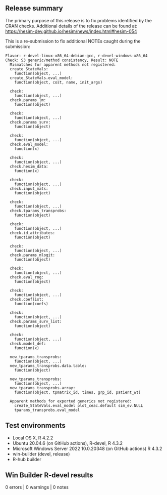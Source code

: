 ## Release summary
The primary purpose of this release is to fix problems identified by the 
CRAN checks. Additional details of the release can be found at:
https://hesim-dev.github.io/hesim/news/index.html#hesim-054

This is a re-submission to fix additional NOTEs caught during the submission:

```
Flavor: r-devel-linux-x86_64-debian-gcc, r-devel-windows-x86_64
Check: S3 generic/method consistency, Result: NOTE
  Mismatches for apparent methods not registered:
  create_StateVals:
    function(object, ...)
  create_StateVals.eval_model:
    function(object, cost, name, init_args)

  check:
    function(object, ...)
  check.params_lm:
    function(object)

  check:
    function(object, ...)
  check.params_surv:
    function(object)

  check:
    function(object, ...)
  check.eval_model:
    function(x)

  check:
    function(object, ...)
  check.hesim_data:
    function(x)

  check:
    function(object, ...)
  check.input_mats:
    function(object)

  check:
    function(object, ...)
  check.tparams_transprobs:
    function(object)

  check:
    function(object, ...)
  check.id_attributes:
    function(object)

  check:
    function(object, ...)
  check.params_mlogit:
    function(object)

  check:
    function(object, ...)
  check.eval_rng:
    function(object)

  check:
    function(object, ...)
  check.coeflist:
    function(coefs)

  check:
    function(object, ...)
  check.params_surv_list:
    function(object)

  check:
    function(object, ...)
  check.model_def:
    function(x)

  new_tparams_transprobs:
    function(object, ...)
  new_tparams_transprobs.data.table:
    function(object)

  new_tparams_transprobs:
    function(object, ...)
  new_tparams_transprobs.array:
    function(object, tpmatrix_id, times, grp_id, patient_wt)

  Apparent methods for exported generics not registered:
    create_StateVals.eval_model plot_ceac.default sim_ev.NULL
    tparams_transprobs.eval_model
```


## Test environments
* Local OS X, R 4.2.2
* Ubuntu 20.04.6 (on GitHub actions), R-devel, R 4.3.2
* Microsoft Windows Server 2022 10.0.20348 (on GitHub actions) R 4.3.2
* win-builder (devel, release)
* R-hub builder

## Win Builder R-devel results
0 errors | 0 warnings | 0 notes
